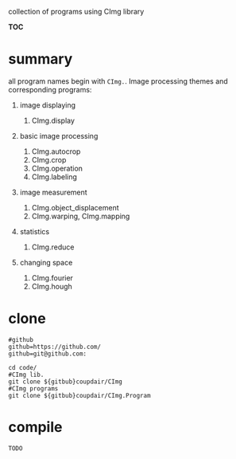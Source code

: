 collection of programs using CImg library

__TOC__

# summary

all program names begin with `CImg.`.
Image processing themes and corresponding programs:

1. image displaying
     1. CImg.display

1. basic image processing
     1. CImg.autocrop
     1. CImg.crop
     1. CImg.operation
     1. CImg.labeling

1. image measurement
     1. CImg.object_displacement
     1. CImg.warping, CImg.mapping

1. statistics
     1. CImg.reduce

1. changing space
     1. CImg.fourier
     1. CImg.hough

# clone

~~~ { .bash }
#github
github=https://github.com/
github=git@github.com:

cd code/
#CImg lib.
git clone ${gitbub}coupdair/CImg
#CImg programs
git clone ${gitbub}coupdair/CImg.Program
~~~

# compile

~~~ { .bash }
TODO
~~~
